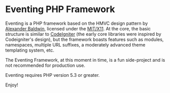 Eventing PHP Framework
======================

Eventing is a PHP framework based on the HMVC design pattern by
[Alexander Baldwin][1], licensed under the [MIT/X11][2].
At the core, the basic structure is similar to [CodeIgniter][3] (the early core
libraries were inspired by Codeigniter's design), but the framework boasts
features such as modules, namespaces, multiple URL suffixes, a moderately
advanced theme templating system, etc.

The Eventing Framework, at this moment in time, is a fun side-project and is not
recommended for production use.

Eventing requires PHP version 5.3 or greater.

Enjoy!

[1]: http://github.com/mynameiszanders "Alexander Baldwin on GitHub"
[2]: http://www.opensource.org/licenses/mit-license.php "Massachusetts Institute of Technology License on the Open Source Initiative"
[3]: http://codeigniter.com/ "CodeIgniter open source Web Application Framework"
